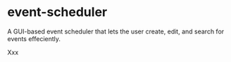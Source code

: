 # event-scheduler
A GUI-based event scheduler that lets the user create, edit, and search for events effeciently.

Xxx
